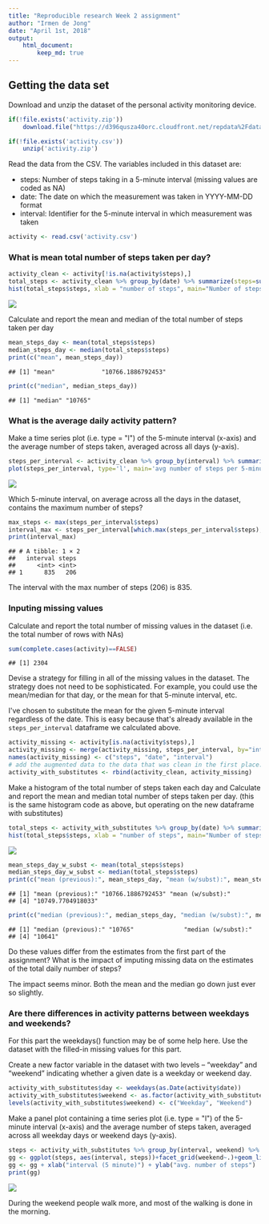 ```yaml
---
title: "Reproducible research Week 2 assignment"
author: "Irmen de Jong"
date: "April 1st, 2018"
output: 
    html_document:
        keep_md: true
---
```




## Getting the data set

Download and unzip the dataset of the personal activity monitoring device.


```r
if(!file.exists('activity.zip'))
    download.file("https://d396qusza40orc.cloudfront.net/repdata%2Fdata%2Factivity.zip", destfile="activity.zip")

if(!file.exists('activity.csv'))
    unzip('activity.zip')
```

Read the data from the CSV.
The variables included in this dataset are:

- steps: Number of steps taking in a 5-minute interval (missing values are coded as NA)
- date: The date on which the measurement was taken in YYYY-MM-DD format
- interval: Identifier for the 5-minute interval in which measurement was taken


```r
activity <- read.csv('activity.csv')
```

### What is mean total number of steps taken per day?

```r
activity_clean <- activity[!is.na(activity$steps),]
total_steps <- activity_clean %>% group_by(date) %>% summarize(steps=sum(steps))
hist(total_steps$steps, xlab = "number of steps", main="Number of steps per day", breaks=10)
```

![](PA1_template_files/figure-html/unnamed-chunk-15-1.png)<!-- -->

Calculate and report the mean and median of the total number of steps taken per day


```r
mean_steps_day <- mean(total_steps$steps)
median_steps_day <- median(total_steps$steps)
print(c("mean", mean_steps_day))
```

```
## [1] "mean"             "10766.1886792453"
```

```r
print(c("median", median_steps_day))
```

```
## [1] "median" "10765"
```

### What is the average daily activity pattern?

Make a time series plot (i.e. type = "l") of the 5-minute interval (x-axis) and the average number of steps taken, averaged across all days (y-axis).


```r
steps_per_interval <- activity_clean %>% group_by(interval) %>% summarize(steps=as.integer(mean(steps)))
plot(steps_per_interval, type='l', main='avg number of steps per 5-minute interval')
```

![](PA1_template_files/figure-html/unnamed-chunk-17-1.png)<!-- -->

Which 5-minute interval, on average across all the days in the dataset, contains the maximum number of steps?


```r
max_steps <- max(steps_per_interval$steps)
interval_max <- steps_per_interval[which.max(steps_per_interval$steps),]
print(interval_max)
```

```
## # A tibble: 1 × 2
##   interval steps
##      <int> <int>
## 1      835   206
```
The interval with the max number of steps (206) is 835.


### Inputing missing values

Calculate and report the total number of missing values in the dataset (i.e. the total number of rows with NAs)


```r
sum(complete.cases(activity)==FALSE)
```

```
## [1] 2304
```

Devise a strategy for filling in all of the missing values in the dataset. The strategy does not need to be sophisticated. For example, you could use the mean/median for that day, or the mean for that 5-minute interval, etc.

I've chosen to substitute the mean for the given 5-minute interval regardless of the date. This is easy because that's already available in the ``steps_per_interval`` dataframe we calculated above.


```r
activity_missing <- activity[is.na(activity$steps),]
activity_missing <- merge(activity_missing, steps_per_interval, by="interval", sort=FALSE)[,c("steps.y","date","interval")]
names(activity_missing) <- c("steps", "date", "interval")
# add the augmented data to the data that was clean in the first place:
activity_with_substitutes <- rbind(activity_clean, activity_missing)
```

Make a histogram of the total number of steps taken each day and Calculate and report the mean and median total number of steps taken per day.  (this is the same histogram code as above, but operating on the new dataframe with substitutes)
 

```r
total_steps <- activity_with_substitutes %>% group_by(date) %>% summarize(steps=sum(steps))
hist(total_steps$steps, xlab = "number of steps", main="Number of steps per day (w/ substitutes)", breaks=10)
```

![](PA1_template_files/figure-html/unnamed-chunk-21-1.png)<!-- -->

```r
mean_steps_day_w_subst <- mean(total_steps$steps)
median_steps_day_w_subst <- median(total_steps$steps)
print(c("mean (previous):", mean_steps_day, "mean (w/subst):", mean_steps_day_w_subst))
```

```
## [1] "mean (previous):" "10766.1886792453" "mean (w/subst):" 
## [4] "10749.7704918033"
```

```r
print(c("median (previous):", median_steps_day, "median (w/subst):", median_steps_day_w_subst))
```

```
## [1] "median (previous):" "10765"              "median (w/subst):" 
## [4] "10641"
```

Do these values differ from the estimates from the first part of the assignment? What is the impact of imputing missing data on the estimates of the total daily number of steps?

The impact seems minor. Both the mean and the median go down just ever so slightly.


### Are there differences in activity patterns between weekdays and weekends?

For this part the weekdays() function may be of some help here. Use the dataset with the filled-in missing values for this part.

Create a new factor variable in the dataset with two levels – “weekday” and “weekend” indicating whether a given date is a weekday or weekend day.


```r
activity_with_substitutes$day <- weekdays(as.Date(activity$date))
activity_with_substitutes$weekend <- as.factor(activity_with_substitutes$day=='Saturday' | activity_with_substitutes$day=='Sunday')
levels(activity_with_substitutes$weekend) <- c("Weekday", "Weekend")
```

Make a panel plot containing a time series plot (i.e. type = "l") of the 5-minute interval (x-axis) and the average number of steps taken, averaged across all weekday days or weekend days (y-axis). 


```r
steps <- activity_with_substitutes %>% group_by(interval, weekend) %>% summarize(steps=as.integer(mean(steps)))
gg <- ggplot(steps, aes(interval, steps))+facet_grid(weekend~.)+geom_line(size=1)
gg <- gg + xlab("interval (5 minute)") + ylab("avg. number of steps")
print(gg)
```

![](PA1_template_files/figure-html/unnamed-chunk-23-1.png)<!-- -->

During the weekend people walk more, and most of the walking is done in the morning.
